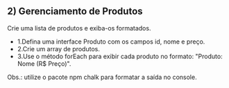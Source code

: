 ## 2) Gerenciamento de Produtos
Crie uma lista de produtos e exiba-os formatados.
- 1.Defina uma interface Produto com os campos id, nome e preço.
- 2.Crie um array de produtos.
- 3.Use o método forEach para exibir cada produto no formato: "Produto: Nome (R$ Preço)".
  
Obs.: utilize o pacote npm chalk para formatar a saída no console.